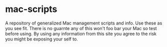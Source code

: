 # mac-scripts
A repository of generalized Mac management scripts and info. Use these as you see fit. There is no guarnte any of this won't foo bar your Mac so test before using. By using any information from this site you agree to the risk you might be exposing your self to.

